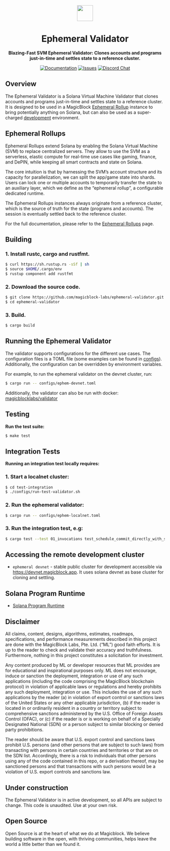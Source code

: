 <div align="center">

  <img height="50x" src="https://www.magicblock.xyz/magicblock-band.png" />


  <h1>Ephemeral Validator</h1>

  <p>
    <strong>Blazing-Fast SVM Ephemeral Validator: Clones accounts and programs just-in-time and settles state to a reference cluster.</strong>
  </p>

  <p>
    <a href="https://docs.magicblock.gg/Accelerate/ephemeral_rollups"><img alt="Documentation" src="https://img.shields.io/badge/docs-tutorials-blueviolet" /></a>
    <a href="https://github.com/magicblock-labs/bolt/issues"><img alt="Issues" src="https://img.shields.io/github/issues/magicblock-labs/ephemeral-validator?color=blueviolet" /></a>
    <a href="https://discord.com/invite/MBkdC3gxcv"><img alt="Discord Chat" src="https://img.shields.io/discord/943797222162726962?color=blueviolet" /></a>
  </p>

</div>

## Overview

The Ephemeral Validator is a Solana Virtual Machine Validator that clones accounts and programs just-in-time and settles state to a reference cluster. 
It is designed to be used in a MagicBlock [Ephemeral Rollup](https://docs.magicblock.gg/introduction) instance to bring potentially anything on Solana, but can also be used as a super-charged [development](https://luzid.app/) environment.


## Ephemeral Rollups

Ephemeral Rollups extend Solana by enabling the Solana Virtual Machine (SVM) to replace centralized servers. They allow to use the SVM as a serverless, elastic compute for real-time use cases like gaming, finance, and DePIN, while keeping all smart contracts and state on Solana.

The core intuition is that by harnessing the SVM’s account structure and its capacity for parallelization, we can split the app/game state into shards. Users can lock one or multiple accounts to temporarily transfer the state to an auxiliary layer, which we define as the “ephemeral rollup”, a configurable dedicated runtime.

The Ephemeral Rollups instances always originate from a reference cluster, which is the source of truth for the state (programs and accounts). The session is eventually settled back to the reference cluster.

For the full documentation, please refer to the [Ephemeral Rollups](https://docs.magicblock.gg/Accelerate/ephemeral_rollups) page.

## Building

### **1. Install rustc, cargo and rustfmt.**

```bash
$ curl https://sh.rustup.rs -sSf | sh
$ source $HOME/.cargo/env
$ rustup component add rustfmt
```


### **2. Download the source code.**

```bash
$ git clone https://github.com/magicblock-labs/ephemeral-validator.git
$ cd ephemeral-validator
```

### **3. Build.**

```bash
$ cargo build
```

## Running the Ephemeral Validator

The validator supports configurations for the different use cases. The configuration files is a TOML file (some examples can be found in [configs](./configs)). Additionally, the configuration can be overridden by environment variables.

For example, to run the ephemeral validator on the devnet cluster, run:

```bash
$ cargo run -- configs/ephem-devnet.toml
```

Additionally, the validator can also be run with docker: [magicblocklabs/validator](https://hub.docker.com/r/magicblocklabs/validator)

## Testing

**Run the test suite:**

```bash
$ make test
```

## Integration Tests

**Running an integration test locally requires:**

### **1. Start a localnet cluster:**

```bash
$ cd test-integration
$ ./configs/run-test-validator.sh
```

### **2. Run the ephemeral validator:**

```bash
$ cargo run -- configs/ephem-localnet.toml
```

### **3. Run the integration test, e.g:**

```bash
$ cargo test --test 01_invocations test_schedule_commit_directly_with_single_ix --profile test
```

## Accessing the remote development cluster

* `ephemeral devnet` - stable public cluster for development accessible via
  https://devnet.magicblock.app. It uses solana devnet as base cluster for cloning and settling.

## Solana Program Runtime

- [Solana Program Runtime](https://docs.rs/solana-program-runtime/latest/solana_program_runtime/)

## Disclaimer

All claims, content, designs, algorithms, estimates, roadmaps,
specifications, and performance measurements described in this project
are done with the MagicBlock Labs, Pte. Ltd. (“ML”) good faith efforts. It is up to
the reader to check and validate their accuracy and truthfulness.
Furthermore, nothing in this project constitutes a solicitation for
investment.

Any content produced by ML or developer resources that ML provides are
for educational and inspirational purposes only. ML does not encourage,
induce or sanction the deployment, integration or use of any such
applications (including the code comprising the MagicBlock blockchain
protocol) in violation of applicable laws or regulations and hereby
prohibits any such deployment, integration or use. This includes the use of
any such applications by the reader (a) in violation of export control
or sanctions laws of the United States or any other applicable
jurisdiction, (b) if the reader is located in or ordinarily resident in
a country or territory subject to comprehensive sanctions administered
by the U.S. Office of Foreign Assets Control (OFAC), or (c) if the
reader is or is working on behalf of a Specially Designated National
(SDN) or a person subject to similar blocking or denied party
prohibitions.

The reader should be aware that U.S. export control and sanctions laws prohibit
U.S. persons (and other persons that are subject to such laws) from transacting
with persons in certain countries and territories or that are on the SDN list.
Accordingly, there is a risk to individuals that other persons using any of the
code contained in this repo, or a derivation thereof, may be sanctioned persons
and that transactions with such persons would be a violation of U.S. export
controls and sanctions law.

## Under construction

The Ephemeral Validator is in active development, so all APIs are subject to change. This code is unaudited. Use at your own risk.

## Open Source

Open Source is at the heart of what we do at Magicblock. We believe building software in the open, with thriving communities, helps leave the world a little better than we found it.